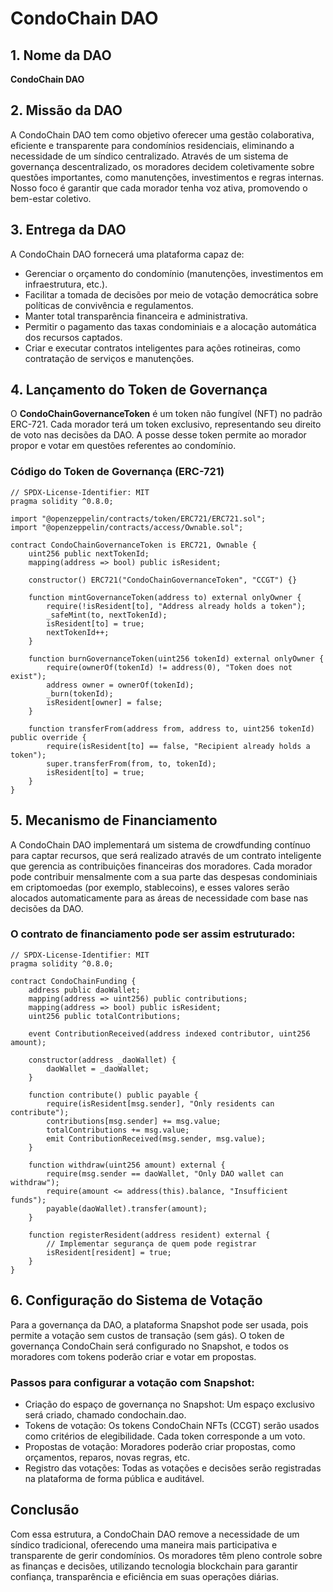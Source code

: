 # CondoChain DAO

## 1. Nome da DAO
**CondoChain DAO**

## 2. Missão da DAO
A CondoChain DAO tem como objetivo oferecer uma gestão colaborativa, eficiente e transparente para condomínios residenciais, eliminando a necessidade de um síndico centralizado. Através de um sistema de governança descentralizado, os moradores decidem coletivamente sobre questões importantes, como manutenções, investimentos e regras internas. Nosso foco é garantir que cada morador tenha voz ativa, promovendo o bem-estar coletivo.

## 3. Entrega da DAO
A CondoChain DAO fornecerá uma plataforma capaz de:
- Gerenciar o orçamento do condomínio (manutenções, investimentos em infraestrutura, etc.).
- Facilitar a tomada de decisões por meio de votação democrática sobre políticas de convivência e regulamentos.
- Manter total transparência financeira e administrativa.
- Permitir o pagamento das taxas condominiais e a alocação automática dos recursos captados.
- Criar e executar contratos inteligentes para ações rotineiras, como contratação de serviços e manutenções.

## 4. Lançamento do Token de Governança
O **CondoChainGovernanceToken** é um token não fungível (NFT) no padrão ERC-721. Cada morador terá um token exclusivo, representando seu direito de voto nas decisões da DAO. A posse desse token permite ao morador propor e votar em questões referentes ao condomínio.

### Código do Token de Governança (ERC-721)
```solidity
// SPDX-License-Identifier: MIT
pragma solidity ^0.8.0;

import "@openzeppelin/contracts/token/ERC721/ERC721.sol";
import "@openzeppelin/contracts/access/Ownable.sol";

contract CondoChainGovernanceToken is ERC721, Ownable {
    uint256 public nextTokenId;
    mapping(address => bool) public isResident;

    constructor() ERC721("CondoChainGovernanceToken", "CCGT") {}

    function mintGovernanceToken(address to) external onlyOwner {
        require(!isResident[to], "Address already holds a token");
        _safeMint(to, nextTokenId);
        isResident[to] = true;
        nextTokenId++;
    }

    function burnGovernanceToken(uint256 tokenId) external onlyOwner {
        require(ownerOf(tokenId) != address(0), "Token does not exist");
        address owner = ownerOf(tokenId);
        _burn(tokenId);
        isResident[owner] = false;
    }

    function transferFrom(address from, address to, uint256 tokenId) public override {
        require(isResident[to] == false, "Recipient already holds a token");
        super.transferFrom(from, to, tokenId);
        isResident[to] = true;
    }
}
```

## 5. Mecanismo de Financiamento
A CondoChain DAO implementará um sistema de crowdfunding contínuo para captar recursos, que será realizado através de um contrato inteligente que gerencia as contribuições financeiras dos moradores. Cada morador pode contribuir mensalmente com a sua parte das despesas condominiais em criptomoedas (por exemplo, stablecoins), e esses valores serão alocados automaticamente para as áreas de necessidade com base nas decisões da DAO.

### O contrato de financiamento pode ser assim estruturado:

```solidity
// SPDX-License-Identifier: MIT
pragma solidity ^0.8.0;

contract CondoChainFunding {
    address public daoWallet;
    mapping(address => uint256) public contributions;
    mapping(address => bool) public isResident;
    uint256 public totalContributions;

    event ContributionReceived(address indexed contributor, uint256 amount);

    constructor(address _daoWallet) {
        daoWallet = _daoWallet;
    }

    function contribute() public payable {
        require(isResident[msg.sender], "Only residents can contribute");
        contributions[msg.sender] += msg.value;
        totalContributions += msg.value;
        emit ContributionReceived(msg.sender, msg.value);
    }

    function withdraw(uint256 amount) external {
        require(msg.sender == daoWallet, "Only DAO wallet can withdraw");
        require(amount <= address(this).balance, "Insufficient funds");
        payable(daoWallet).transfer(amount);
    }

    function registerResident(address resident) external {
        // Implementar segurança de quem pode registrar
        isResident[resident] = true;
    }
}
```

## 6. Configuração do Sistema de Votação
Para a governança da DAO, a plataforma Snapshot pode ser usada, pois permite a votação sem custos de transação (sem gás). O token de governança CondoChain será configurado no Snapshot, e todos os moradores com tokens poderão criar e votar em propostas.

### Passos para configurar a votação com Snapshot:

- Criação do espaço de governança no Snapshot: Um espaço exclusivo será criado, chamado condochain.dao.
- Tokens de votação: Os tokens CondoChain NFTs (CCGT) serão usados como critérios de elegibilidade. Cada token corresponde a um voto.
- Propostas de votação: Moradores poderão criar propostas, como orçamentos, reparos, novas regras, etc.
- Registro das votações: Todas as votações e decisões serão registradas na plataforma de forma pública e auditável.

  
## Conclusão
Com essa estrutura, a CondoChain DAO remove a necessidade de um síndico tradicional, oferecendo uma maneira mais participativa e transparente de gerir condomínios. Os moradores têm pleno controle sobre as finanças e decisões, utilizando tecnologia blockchain para garantir confiança, transparência e eficiência em suas operações diárias.
